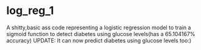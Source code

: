# log_reg_1
A shitty,basic ass code representing a logistic regression model to train a sigmoid function to detect diabetes using glucose levels(has a 65.104167% accuracy)
UPDATE: It can now predict diabetes using glucose levels too:)
